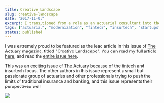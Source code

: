 ```yaml
---
title: Creative Landscape
slug: creative-landscape
date: "2017-11-01"
excerpt: I transitioned from a role as an actuarial consultant into the world of fintech a few years ago. The actuarial profession is relatively small and extremely specialized, but I believe actuarial methods and insights can play a significant role in the burgeoning fintech field. I wrote an article for <u>The Actuary</u> magazine summarizing the fintech landscape and the role that actuaries should be playing in it.
tags: ["actuarial", "modernization", "fintech", "insurtech", "startups"]
status: published
---
```


I was extremely proud to be featured as the lead article in this issue of <u>The Actuary</u> magazine, titled "Creative Landscape". You can read my <a href="https://theactuarymagazine.org/creative-landscape/">full article here</a>, and read the <a href="https://theactuarymagazine.org/wp-content/uploads/2017/10/act-2017-vol15-iss5.pdf">entire issue here</a>.

This was an exciting issue of <u>The Actuary</u> because of the fintech and insurtech focus. The other authors in this issue represent a small but passionate group of actuaries and other professionals trying to push the limits of traditional insurance and banking, and this issue represents their perspectives well.

<img src="/img/creative-landscape-cover.jpg">
